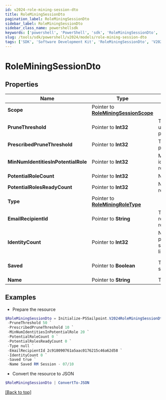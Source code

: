 ```yaml
---
id: v2024-role-mining-session-dto
title: RoleMiningSessionDto
pagination_label: RoleMiningSessionDto
sidebar_label: RoleMiningSessionDto
sidebar_class_name: powershellsdk
keywords: ['powershell', 'PowerShell', 'sdk', 'RoleMiningSessionDto', 'V2024RoleMiningSessionDto'] 
slug: /tools/sdk/powershell/v2024/models/role-mining-session-dto
tags: ['SDK', 'Software Development Kit', 'RoleMiningSessionDto', 'V2024RoleMiningSessionDto']
---
```



# RoleMiningSessionDto

## Properties

Name | Type | Description | Notes
------------ | ------------- | ------------- | -------------
**Scope** |  Pointer to [**RoleMiningSessionScope**](role-mining-session-scope) |  | [optional] 
**PruneThreshold** |  Pointer to **Int32** | The prune threshold to be used or null to calculate prescribedPruneThreshold | [optional] 
**PrescribedPruneThreshold** |  Pointer to **Int32** | The calculated prescribedPruneThreshold | [optional] 
**MinNumIdentitiesInPotentialRole** |  Pointer to **Int32** | Minimum number of identities in a potential role | [optional] 
**PotentialRoleCount** |  Pointer to **Int32** | Number of potential roles | [optional] 
**PotentialRolesReadyCount** |  Pointer to **Int32** | Number of potential roles ready | [optional] 
**Type** |  Pointer to [**RoleMiningRoleType**](role-mining-role-type) |  | [optional] 
**EmailRecipientId** |  Pointer to **String** | The id of the user who will receive an email about the role mining session | [optional] 
**IdentityCount** |  Pointer to **Int32** | Number of identities in the population which meet the search criteria or identity list provided | [optional] 
**Saved** |  Pointer to **Boolean** | The session's saved status | [optional] [default to $false]
**Name** |  Pointer to **String** | The session's saved name | [optional] 

## Examples

- Prepare the resource
```powershell
$RoleMiningSessionDto = Initialize-PSSailpoint.V2024RoleMiningSessionDto  -Scope null `
 -PruneThreshold 50 `
 -PrescribedPruneThreshold 10 `
 -MinNumIdentitiesInPotentialRole 20 `
 -PotentialRoleCount 0 `
 -PotentialRolesReadyCount 0 `
 -Type null `
 -EmailRecipientId 2c918090761a5aac0176215c46a62d58 `
 -IdentityCount 0 `
 -Saved true `
 -Name Saved RM Session - 07/10
```

- Convert the resource to JSON
```powershell
$RoleMiningSessionDto | ConvertTo-JSON
```


[[Back to top]](#) 


